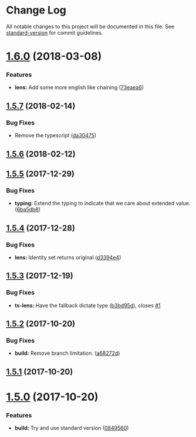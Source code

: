 # Change Log

All notable changes to this project will be documented in this file. See [standard-version](https://github.com/conventional-changelog/standard-version) for commit guidelines.

<a name="1.6.0"></a>
# [1.6.0](https://github.com/blu-j/ts-lens/compare/v1.5.7...v1.6.0) (2018-03-08)


### Features

* **lens:** Add some more english like chaining ([73eaea6](https://github.com/blu-j/ts-lens/commit/73eaea6))



<a name="1.5.7"></a>
## [1.5.7](https://github.com/justmiller/ts-lens/compare/v1.5.6...v1.5.7) (2018-02-14)


### Bug Fixes

* Remove the typescript ([da30475](https://github.com/justmiller/ts-lens/commit/da30475))



<a name="1.5.6"></a>
## [1.5.6](https://github.com/justmiller/ts-lens/compare/v1.5.5...v1.5.6) (2018-02-12)



<a name="1.5.5"></a>
## [1.5.5](https://github.com/justmiller/ts-lens/compare/v1.5.4...v1.5.5) (2017-12-29)


### Bug Fixes

* **typing:** Extend the typing to indicate that we care about extended value. ([6ba5db8](https://github.com/justmiller/ts-lens/commit/6ba5db8))



<a name="1.5.4"></a>
## [1.5.4](https://github.com/justmiller/ts-lens/compare/v1.5.3...v1.5.4) (2017-12-28)


### Bug Fixes

* **lens:** Identity set returns original ([d3394e4](https://github.com/justmiller/ts-lens/commit/d3394e4))



<a name="1.5.3"></a>
## [1.5.3](https://github.com/justmiller/ts-lens/compare/v1.5.2...v1.5.3) (2017-12-19)


### Bug Fixes

* **ts-lens:** Have the fallback dictate type ([b3bd95d](https://github.com/justmiller/ts-lens/commit/b3bd95d)), closes [#1](https://github.com/justmiller/ts-lens/issues/1)



<a name="1.5.2"></a>
## [1.5.2](https://github.com/justmiller/ts-lens/compare/v1.5.1...v1.5.2) (2017-10-20)


### Bug Fixes

* **build:** Remove branch limitation. ([a68272d](https://github.com/justmiller/ts-lens/commit/a68272d))



<a name="1.5.1"></a>
## [1.5.1](https://github.com/justmiller/ts-lens/compare/v1.5.0...v1.5.1) (2017-10-20)



<a name="1.5.0"></a>
# [1.5.0](https://github.com/justmiller/ts-lens/compare/v1.4.0...v1.5.0) (2017-10-20)


### Features

* **build:** Try and use standard version ([0849560](https://github.com/justmiller/ts-lens/commit/0849560))
